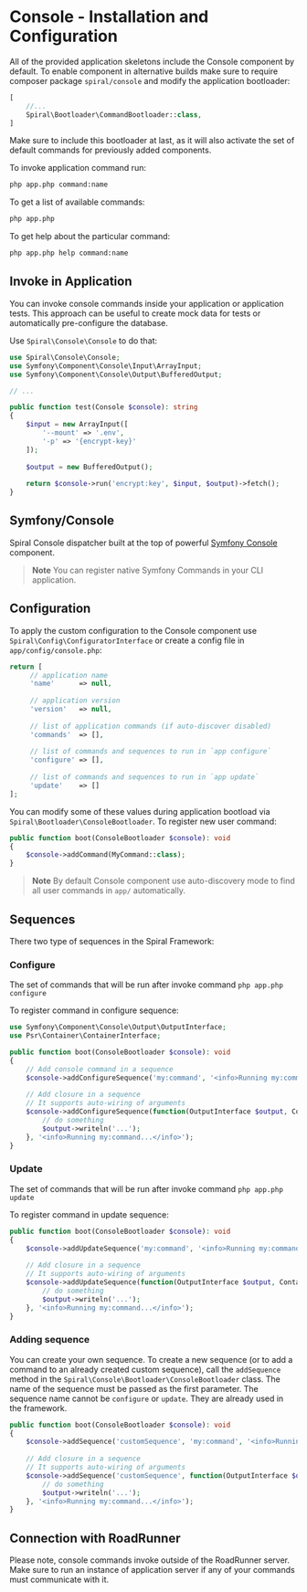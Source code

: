 # Console - Installation and Configuration

All of the provided application skeletons include the Console component by default. To enable component in alternative
builds make sure to require composer package `spiral/console` and modify the application bootloader:

```php
[
    //...
    Spiral\Bootloader\CommandBootloader::class,
]
```

Make sure to include this bootloader at last, as it will also activate the set of default commands for previously added
components.

To invoke application command run:

```bash
php app.php command:name
```

To get a list of available commands:

```bash
php app.php
```

To get help about the particular command:

```bash
php app.php help command:name
```

## Invoke in Application

You can invoke console commands inside your application or application tests. This approach can be useful to create mock
data for tests or automatically pre-configure the database.

Use `Spiral\Console\Console` to do that:

```php
use Spiral\Console\Console;
use Symfony\Component\Console\Input\ArrayInput;
use Symfony\Component\Console\Output\BufferedOutput;

// ...

public function test(Console $console): string
{
    $input = new ArrayInput([
        '--mount' => '.env',
        '-p' => '{encrypt-key}'
    ]);
    
    $output = new BufferedOutput();
    
    return $console->run('encrypt:key', $input, $output)->fetch();
}
```

## Symfony/Console

Spiral Console dispatcher built at the top of
powerful [Symfony Console](http://symfony.com/doc/current/components/console/introduction.html) component.

> **Note**
> You can register native Symfony Commands in your CLI application.

## Configuration

To apply the custom configuration to the Console component use `Spiral\Config\ConfiguratorInterface` or create a config
file in `app/config/console.php`:

```php
return [
     // application name
     'name'      => null,
     
     // application version
     'version'   => null,
     
     // list of application commands (if auto-discover disabled)
     'commands'  => [],
     
     // list of commands and sequences to run in `app configure`
     'configure' => [],
     
     // list of commands and sequences to run in `app update`
     'update'    => []
];
```

You can modify some of these values during application bootload via `Spiral\Bootloader\ConsoleBootloader`. To register
new user command:

```php
public function boot(ConsoleBootloader $console): void
{
    $console->addCommand(MyCommand::class);
}
```

> **Note**
> By default Console component use auto-discovery mode to find all user commands in `app/` automatically.

## Sequences

There two type of sequences in the Spiral Framework:

### Configure

The set of commands that will be run after invoke command `php app.php configure`

To register command in configure sequence:

```php
use Symfony\Component\Console\Output\OutputInterface;
use Psr\Container\ContainerInterface;

public function boot(ConsoleBootloader $console): void
{
    // Add console command in a sequence
    $console->addConfigureSequence('my:command', '<info>Running my:command...</info>');
    
    // Add closure in a sequence
    // It supports auto-wiring of arguments
    $console->addConfigureSequence(function(OutputInterface $output, ContainerInterface $container) {
        // do something
        $output->writeln('...');
    }, '<info>Running my:command...</info>');
}
```

### Update

The set of commands that will be run after invoke command `php app.php update`

To register command in update sequence:

```php
public function boot(ConsoleBootloader $console): void
{
    $console->addUpdateSequence('my:command', '<info>Running my:command...</info>');
    
    // Add closure in a sequence
    // It supports auto-wiring of arguments
    $console->addUpdateSequence(function(OutputInterface $output, ContainerInterface $container) {
        // do something
        $output->writeln('...');
    }, '<info>Running my:command...</info>');
}
```

### Adding sequence

You can create your own sequence. To create a new sequence (or to add a command to an already created custom sequence), 
call the `addSequence` method in the `Spiral\Console\Bootloader\ConsoleBootloader` class. The name of the sequence must 
be passed as the first parameter. The sequence name cannot be `configure` or `update`. They are already used in the framework.

```php
public function boot(ConsoleBootloader $console): void
{
    $console->addSequence('customSequence', 'my:command', '<info>Running my:command...</info>');
    
    // Add closure in a sequence
    // It supports auto-wiring of arguments
    $console->addSequence('customSequence', function(OutputInterface $output, ContainerInterface $container) {
        // do something
        $output->writeln('...');
    }, '<info>Running my:command...</info>');
}
```

## Connection with RoadRunner

Please note, console commands invoke outside of the RoadRunner server. Make sure to run an instance of application
server if any of your commands must communicate with it.
